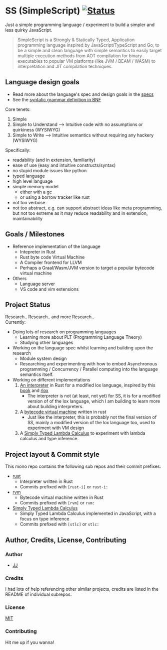 # SS (SimpleScript) [![Status](https://img.shields.io/badge/Status-Experimenting%20/%20Pre%20Pre%20Pre%20Technical%20Preview-green.svg)](#project-status)
Just a simple programming language / experiment to build a simpler and less quirky JavaScript.  

> SimpleScript is a Strongly & Statically Typed, Application programming language inspired by JavaScript/TypeScript and Go, to be a simple and clean language with simple semantics to easily target multiple execution methods from AOT compilation for binary executables to popular VM platforms (like JVM / BEAM / WASM) to interpretation and JIT compilation techniques.


## Language design goals
- Read more about the language's spec and design goals in the [specs](./spec.md)
- See the [syntatic grammar definition in BNF](./syntatic%20grammar.bnf)

Core tenets:
1. Simple
2. Simple to Understand --> Intuitive code with no assumptions or quirkiness (WYSIWYG)
3. Simple to Write --> Intuitive semantics without requiring any hackery (WYSIWYG)

Specifically:
- readability (and in extension, familiarity)
- ease of use (easy and intuitive constructs/syntax)
- no stupid module issues like python
- typed language
- high level language
- simple memory model
    - either with a gc
    - or using a borrow tracker like rust
- not too verbose
- not too abstract, e.g. can support abstract ideas like meta programming, but not too extreme as it may reduce readability and in extension, maintainability


## Goals / Milestones
- Reference implementation of the language
    - Intepreter in Rust
    - Rust byte code Virtual Machine
    - A Compiler frontend for LLVM
    - Perhaps a Graal/Wasm/JVM version to target a popular bytecode virtual machine
    <!-- - Transpilation to JavaScript to run in the web -->
- Others
    - Language server
    - VS code and vim extensions


## Project Status
Research.. Research.. and more Research..  
Currently:
- Doing lots of research on programming languages
    - Learning more about PLT (Programming Language Theory)
    - Studying other languages
- Working on the language spec whilst learning and building upon the research
    - Module system design
    - Researching and experimenting with how to embed Asynchronous programming / Concurrency / Parallel computing into the language semantics itself.
- Working on different implementations
    1. [An interpreter](./rust) in Rust for a modified lox language, inspired by this [book](https://craftinginterpreters.com/) and [rlox](https://github.com/julioolvr/rlox)
        - The interpreter is not (at least, not yet) for SS, it is for a modified version of of the lox language, which I am building to learn more about building interpreters.
    2. A [bytecode virtual machine](./rvm) written in rust
        - Just like the interpreter, this is probably not the final version of SS, mainly a modified version of the lox language too, used to experiment with VM design
    3. A [Simply Typed Lambda Calculus](<./Simply Typed Lambda Calculus>) to experiment with lambda calculus and type inference.


## Project layout & Commit style
This mono repo contains the following sub repos and their commit prefixes:
- [rust](./rust)
    - Interpreter written in Rust
    - Commits prefixed with ```[rust-i]``` or ```rust-i:```
- [rvm](./rvm)
    - Bytecode virtual machine written in Rust
    - Commits prefixed with ```[rvm]``` or ```rvm:```
- [Simply Typed Lambda Calculus](<./Simply Typed Lambda Calculus>)
    - Simply Typed Lambda Calculus implemented in JavaScript, with a focus on type inference
    - Commits prefixed with ```[stlc]``` or ```stlc:```


## Author, Credits, License, Contributing
### Author
- [JJ](https://github.com/Jaimeloeuf)

### Credits
I had lots of help referencing other similar projects, credits are listed in the README of individual subrepos.

### License
[MIT](./LICENSE)

### Contributing
Hit me up if you wanna!